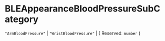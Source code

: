 # **BLEAppearanceBloodPressureSubCategory**

`"ArmBloodPressure"` | `"WristBloodPressure"` | { Reserved: `number` }
